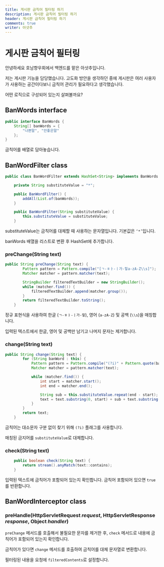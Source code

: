 ```yaml
---
title: 게시판 금칙어 필터링 하기
description: 게시판 금칙어 필터링 하기
header: 게시판 금칙어 필터링 하기
comments: true
writer: 아샷추
---
```


# 게시판 금칙어 필터링

안녕하세요 호남향우회에서 백엔드를 맡은 아샷추입니다. 

저는 게시판 기능을 담당했습니다. 고도화 방안을 생각하던 중에 게시판은 여러 사용자가 사용하는 공간이다보니 금칙어 관리가 필요하다고 생각했습니다.

어떤 로직으로 구성되어 있는지 살펴볼까요?

## BanWords interface

```java
public interface BanWords {
    String[] banWords = {
	    "나쁜말", "안좋은말"
    };
}
```

금칙어를 배열로 담아놓습니다.

## BanWordFilter class

```java
public class BanWordFilter extends HashSet<String> implements BanWords {

    private String substituteValue = "*";

    public BanWordFilter() {
        addAll(List.of(banWords));
    }

    public BanWordFilter(String substituteValue) {
        this.substituteValue = substituteValue;
    }

```

substituteValue는 금칙어를 대체할 때 사용하는 문자열입니다. 기본값은 `‘*’`입니다.

banWords 배열을 리스트로 변환 후 HashSet에 추가합니다.

### preChange(String text)

```java
public String preChange(String text) {
        Pattern pattern = Pattern.compile("[ㄱ-ㅎㅏ-ㅣ가-힣a-zA-Z\\s]");
        Matcher matcher = pattern.matcher(text);

        StringBuilder filteredTextBuilder = new StringBuilder();
        while (matcher.find()) {
            filteredTextBuilder.append(matcher.group());
        }
        return filteredTextBuilder.toString();
    }
```

정규 표현식을 사용하여 한글 (`ㄱ-ㅎㅏ-ㅣ가-힣`), 영어 (`a-zA-Z`) 및 공백 (`\\s`)을 매칭합니다.

입력된 텍스트에서 한글, 영어 및 공백만 남기고 나머지 문자는 제거합니다.

### change(String text)

```java
public String change(String text) {
        for (String banWord : this) {
            Pattern pattern = Pattern.compile("(?i)" + Pattern.quote(banWord));
            Matcher matcher = pattern.matcher(text);

            while (matcher.find()) {
                int start = matcher.start();
                int end = matcher.end();

                String sub = this.substituteValue.repeat(end - start);
                text = text.substring(0, start) + sub + text.substring(end);
            }
        }
        return text;
    }
```

금칙어는 대소문자 구분 없이 찾기 위해 `(?i)` 플래그를 사용합니다.

매칭된 금지어를 `substituteValue`로 대체합니다.

### check(String text)

```java
    public boolean check(String text) {
        return stream().anyMatch(text::contains);
    }

```

입력된 텍스트에 금칙어가 포함되어 있는지 확인합니다. 금칙어 포함되어 있으면 `true`를 반환합니다.

## BanWordInterceptor class

### preHandle(HttpServletRequest *request*, HttpServletResponse *response*, Object *handler*)

`preChange` 메서드를 호출해서 불필요한 문자를 제거한 후, `check` 메서드로 내용에 금칙어가 포함되어 있는지 확인합니다.

금칙어가 있다면 `change` 메서드를 호출하여 금칙어를 대체 문자열로 변환합니다.

필터링된 내용을 요청에 `filteredContents`로 설정합니다.
